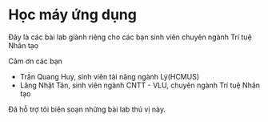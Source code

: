 # Học máy ứng dụng
Đây là các bài lab giành riêng cho các bạn sinh viên chuyên ngành Trí tuệ Nhân tạo

Cảm ơn các bạn 
- Trần Quang Huy, sinh viên tài năng ngành Lý(HCMUS)
- Lăng Nhật Tân, sinh viên ngành CNTT - VLU, chuyên ngành Trí tuệ Nhân tạo

Đã hỗ trợ tôi biên soạn những bài lab thú vị này.
